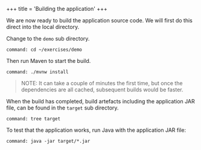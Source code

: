 +++
title = 'Building the application'
+++

We are now ready to build the application source code. We will first do this direct into the local directory.

Change to the `demo` sub directory.

```terminal:execute
command: cd ~/exercises/demo
```

Then run Maven to start the build.

```terminal:execute
command: ./mvnw install
```

> NOTE: It can take a couple of minutes the first time, but once the dependencies are all cached, subsequent builds would be faster.

When the build has completed, build artefacts including the application JAR file, can be found in the `target` sub directory.

```terminal:execute
command: tree target
```

To test that the application works, run Java with the application JAR file:

```terminal:execute
command: java -jar target/*.jar
```
